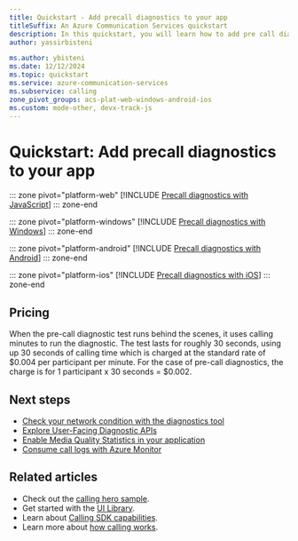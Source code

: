 ```yaml
---
title: Quickstart - Add precall diagnostics to your app
titleSuffix: An Azure Communication Services quickstart
description: In this quickstart, you will learn how to add pre call diagnostics capabilities to your app by using Azure Communication Services.
author: yassirbisteni

ms.author: ybisteni
ms.date: 12/12/2024
ms.topic: quickstart
ms.service: azure-communication-services
ms.subservice: calling
zone_pivot_groups: acs-plat-web-windows-android-ios
ms.custom: mode-other, devx-track-js
---
```


# Quickstart: Add precall diagnostics to your app
::: zone pivot="platform-web"
[!INCLUDE [Precall diagnostics with JavaScript](./includes/pre-call-diagnostics/pre-call-diagnostics-javascript.md)]
::: zone-end

::: zone pivot="platform-windows"
[!INCLUDE [Precall diagnostics with Windows](./includes/pre-call-diagnostics/pre-call-diagnostics-windows.md)]
::: zone-end

::: zone pivot="platform-android"
[!INCLUDE [Precall diagnostics with Android](./includes/pre-call-diagnostics/pre-call-diagnostics-android.md)]
::: zone-end

::: zone pivot="platform-ios"
[!INCLUDE [Precall diagnostics with iOS](./includes/pre-call-diagnostics/pre-call-diagnostics-ios.md)]
::: zone-end

## Pricing

When the pre-call diagnostic test runs behind the scenes, it uses calling minutes to run the diagnostic. The test lasts for roughly 30 seconds, using up 30 seconds of calling time which is charged at the standard rate of $0.004 per participant per minute. For the case of pre-call diagnostics, the charge is for 1 participant x 30 seconds = $0.002.

## Next steps

- [Check your network condition with the diagnostics tool](../../concepts/developer-tools/network-diagnostic.md)
- [Explore User-Facing Diagnostic APIs](../../concepts/voice-video-calling/user-facing-diagnostics.md)
- [Enable Media Quality Statistics in your application](../../concepts/voice-video-calling/media-quality-sdk.md)
- [Consume call logs with Azure Monitor](../../concepts/analytics/logs/voice-and-video-logs.md)

## Related articles

- Check out the [calling hero sample](../../samples/calling-hero-sample.md).
- Get started with the [UI Library](../../concepts/ui-library/ui-library-overview.md).
- Learn about [Calling SDK capabilities](./getting-started-with-calling.md?pivots=platform-web).
- Learn more about [how calling works](../../concepts/voice-video-calling/about-call-types.md).
